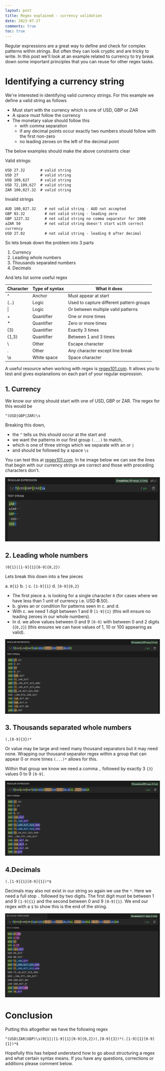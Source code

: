 ```yaml
---
layout: post
title: Regex explained - currency validation
date: 2023-07-27
comments: true
toc: true
---
```


Regular expressions are a great way to define and check for complex patterns within strings. But often they can look cryptic and are tricky to write. In this post we'll look at an example related to currency to try break down some important principles that you can reuse for other regex tasks.


# Identifying a currency string

We're interested in identifying valid currency strings. For this example we define a valid string as follows

- Must start with the currency which is one of USD, GBP or ZAR
- A space must follow the currency
- The monetary value should follow this 
  - with comma separation 
  - if any decimal points occur exactly two numbers should follow with the first non-zero 
  - no leading zeroes on the left of the decimal point


The below examples should make the above constraints clear

Valid strings:
```
USD 27.32       # valid string
USD 27          # valid string
USD 109,627     # valid string
USD 72,109,627  # valid string
ZAR 100,027.32  # valid string
```

Invalid strings
```
AUD 100,027.32    # not valid string - AUD not accepted
GBP 03.32         # not valid string - leading zero
GBP 1227.32       # not valid string no comma separator for 1000
aZAR 50           # not valid string doesn't start with correct currency
USD 27.02         # not valid string - leading 0 after decimal
```

So lets break down the problem into 3 parts
1. Currency
2. Leading whole numbers
3. Thousands separated numbers
4. Decimals


And lets list some useful regex 

| Character | Type of syntax | What it does    |
|-----------|-----------|-----------------|
| ^         |Anchor| Must appear at start|
| (...)        | Logic | Used to capture different pattern groups|
| \|   | Logic    | Or between multiple valid patterns|
| +         |Quantifier| One or more times
| *         |Quantifier| Zero or more times
| {3}         |Quantifier| Exactly 3 times
| {1,3}         |Quantifier| Between 1 and 3 times
| \        |Other| Escape character
| .        |Other| Any character except line break
| \s        |White space| Space character

A useful resource when working with regex is [regex101.com](https://regex101.com/). It allows you to test and gives explanations on each part of your regular expression.

## 1. Currency

We know our string should start with one of USD, GBP or ZAR. The regex for this would be 

```
^(USD|GBP|ZAR)\s
```

Breaking this down,
- the `^` tells us this should occur at the start and 
- we want the patterns in our first group `(...)` to match, 
- which is one of three strings which we separate with an or `|`
- and should be followed by a space `\s`

You can test this at [regex101.com](https://regex101.com/). In he image below we can see the lines that begin with our currency strings are correct and those with preceding characters don't.

![](image-1.png)


## 2. Leading whole numbers

```
(0{1}|[1-9]{1}[0-9]{0,2})
```

Lets break this down into a few pieces 

  a. `0{1}` 
  b. `|`
  c. `[1-9]{1}`
  d. `[0-9]{0,2}`
  
- The first piece a. is looking for a single character `0` (for cases where we have less than 1 unit of currency i.e. USD **0**.50).
- b. gives an or condition for patterns seen in c. and d.
- With c. we need 1 digit between 1 and 9 `[1-9]{1}` (this will ensure no leading zeroes in our whole numbers).
- In d. we allow values between 0 and 9 `[0-9]` with between 0 and 2 digits (`{0,2}`) (this ensures we can have values of 1, 10 or 100 appearing as valid).

![](image.png)

## 3. Thousands separated whole numbers

```
(,[0-9]{3})*
```

Or value may be large and need many thousand separators but it may need none. Wrapping our thousand separator regex within a group that can appear 0 or more times `(...)*` allows for this.

Within that group we know we need a comma `,` followed by exactly 3 `{3}` values 0 to 9 `[0-9]`.

![](image-2.png)

## 4.Decimals

```
(.[1-9]{1}[0-9]{1})*$
```
Decimals may also not exist in our string so again we use the `*`.
Here we need a full stop `.` followed by two digits. The first digit must be between 1 and 9 `[1-9]{1}` and the second between 0 and 9 `[0-9]{1}`.
We end our regex with a `$` to show this is the end of the string.

![](image-3.png)

# Conclusion

Putting this altogether we have the following regex

```
^(USD|ZAR|GBP)\s(0{1}|[1-9]{1}[0-9]{0,2})(,[0-9]{3})*(.[1-9]{1}[0-9]{1})*$
```

Hopefully this has helped understand how to go about structuring a regex and what certain syntax means. If you have any questions, corrections or additions please comment below.